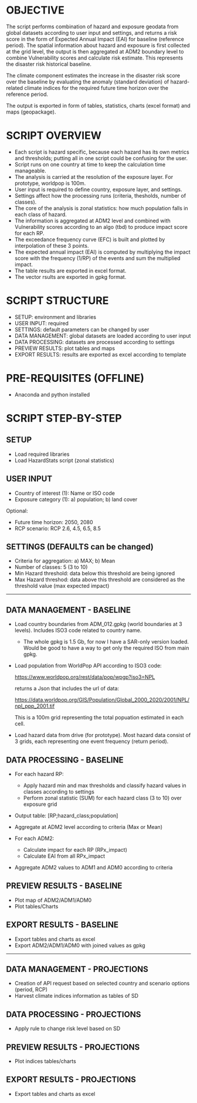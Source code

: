 # OBJECTIVE

The script performs combination of hazard and exposure geodata from global datasets according to user input and settings, and returns a risk score in the form of Expected Annual Impact (EAI) for baseline (reference period). 
The spatial information about hazard and exposure is first collected at the grid level, the output is then aggregated at ADM2 boundary level to combine Vulnerability scores and calculate risk estimate. This represents the disaster risk historical baseline.

The climate component estimates the increase in the disaster risk score over the baseline by evaluating the anomaly (standard deviation) of hazard-related climate indices for the required future time horizon over the reference period.

The output is exported in form of tables, statistics, charts (excel format) and maps (geopackage).


# SCRIPT OVERVIEW

- Each script is hazard specific, because each hazard has its own metrics and thresholds; putting all in one script could be confusing for the user.
- Script runs on one country at time to keep the calculation time manageable.
- The analysis is carried at the resolution of the exposure layer. For prototype, worldpop is 100m.
- User input is required to define country, exposure layer, and settings.
- Settings affect how the processing runs (criteria, thesholds, number of classes).
- The core of the analysis is zonal statistics: how much population falls in each class of hazard.
- The information is aggregated at ADM2 level and combined with Vulnerability scores according to an algo (tbd) to produce impact score for each RP.
- The exceedance frequency curve (EFC) is built and plotted by interpolation of these 3 points.
- The expected annual impact (EAI) is computed by multiplying the impact score with the frequency (1/RP) of the events and sum the multiplied impact.
- The table results are exported in excel format.
- The vector rsults are exported in gpkg format.


# SCRIPT STRUCTURE

- SETUP: environment and libraries
- USER INPUT: required
- SETTINGS: default parameters can be changed by user
- DATA MANAGEMENT: global datasets are loaded according to user input
- DATA PROCESSING: datasets are processed according to settings
- PREVIEW RESULTS: plot tables and maps
- EXPORT RESULTS: results are exported as excel according to template

# PRE-REQUISITES (OFFLINE)

- Anaconda and python installed


# SCRIPT STEP-BY-STEP

## SETUP

- Load required libraries
- Load HazardStats script (zonal statistics)

## USER INPUT

- Country of interest (1): Name or ISO code 
- Exposure category (1): a) population; b) land cover 

Optional:
- Future time horizon: 2050, 2080 
- RCP scenario: RCP 2.6, 4.5, 6.5, 8.5 

## SETTINGS (DEFAULTS can be changed)

- Criteria for aggregation: a) MAX; b) Mean
- Number of classes: 5 (3 to 10)
- Min Hazard threshold: data below this threshold are being ignored
- Max Hazard threshod: data above this threshold are considered as the threshold value (max expected impact)

------------------------------------------

## DATA MANAGEMENT - BASELINE

- Load country boundaries from ADM_012.gpkg (world boundaries at 3 levels). Includes ISO3 code related to country name.
	- The whole gpkg is 1.5 Gb, for now I have a SAR-only version loaded. Would be good to have a way to get only the required ISO from main gpkg.

- Load population from WorldPop API according to ISO3 code:

	https://www.worldpop.org/rest/data/pop/wpgp?iso3=NPL

    returns a Json that includes the url of data:

	https://data.worldpop.org/GIS/Population/Global_2000_2020/2001/NPL/npl_ppp_2001.tif
	
    This is a 100m grid representing the total popuation estimated in each cell.

- Load hazard data from drive (for prototype). Most hazard data consist of 3 grids, each representing one event frequency (return period).


## DATA PROCESSING - BASELINE

- For each hazard RP:
  - Apply hazard min and max thresholds and classify hazard values in classes according to settings
  - Perform zonal statistic (SUM) for each hazard class (3 to 10) over exposure grid

- Output table: [RP;hazard_class;population]

- Aggregate at ADM2 level according to criteria (Max or Mean)

- For each ADM2:
  - Calculate impact for each RP (RPx_impact)
  - Calculate EAI from all RPx_impact

- Aggregate ADM2 values to ADM1 and ADM0 according to criteria


## PREVIEW RESULTS - BASELINE

- Plot map of ADM2/ADM1/ADM0
- Plot tables/Charts

## EXPORT RESULTS - BASELINE

- Export tables and charts as excel
- Export ADM2/ADM1/ADM0 with joined values as gpkg

------------------------------------------

## DATA MANAGEMENT - PROJECTIONS

- Creation of API request based on selected country and scenario options (period, RCP)
- Harvest climate indices information as tables of SD

## DATA PROCESSING - PROJECTIONS

- Apply rule to change risk level based on SD

## PREVIEW RESULTS - PROJECTIONS

- Plot indices tables/charts

## EXPORT RESULTS - PROJECTIONS

- Export tables and charts as excel